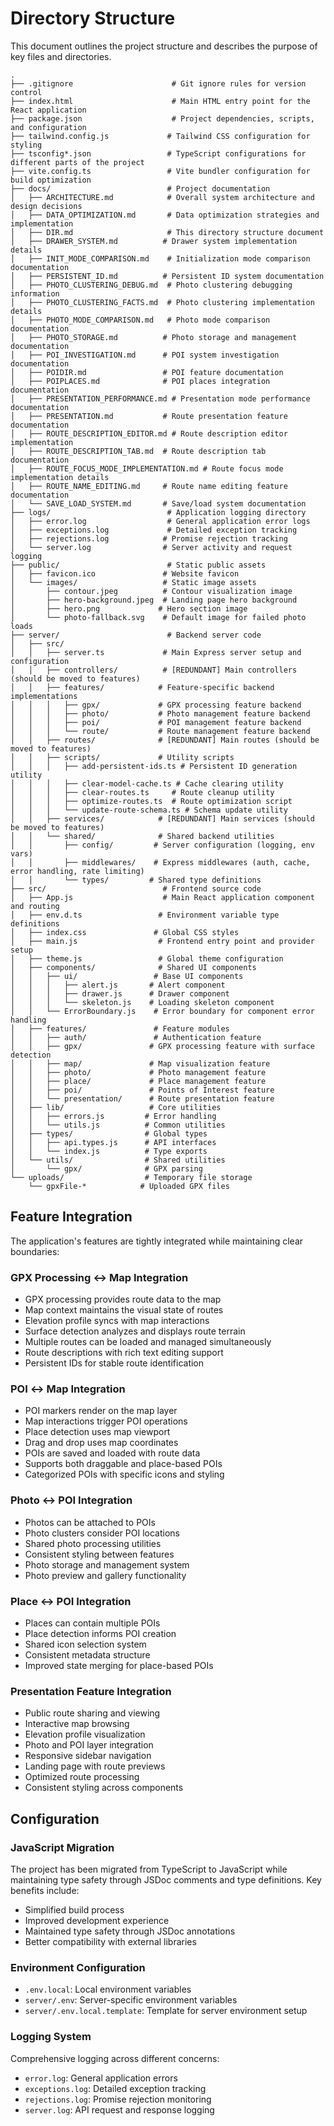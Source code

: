 # Directory Structure

This document outlines the project structure and describes the purpose of key files and directories.

```
.
├── .gitignore                      # Git ignore rules for version control
├── index.html                      # Main HTML entry point for the React application
├── package.json                    # Project dependencies, scripts, and configuration
├── tailwind.config.js             # Tailwind CSS configuration for styling
├── tsconfig*.json                 # TypeScript configurations for different parts of the project
├── vite.config.ts                 # Vite bundler configuration for build optimization
├── docs/                          # Project documentation
│   ├── ARCHITECTURE.md            # Overall system architecture and design decisions
│   ├── DATA_OPTIMIZATION.md       # Data optimization strategies and implementation
│   ├── DIR.md                     # This directory structure document
│   ├── DRAWER_SYSTEM.md          # Drawer system implementation details
│   ├── INIT_MODE_COMPARISON.md    # Initialization mode comparison documentation
│   ├── PERSISTENT_ID.md          # Persistent ID system documentation
│   ├── PHOTO_CLUSTERING_DEBUG.md  # Photo clustering debugging information
│   ├── PHOTO_CLUSTERING_FACTS.md  # Photo clustering implementation details
│   ├── PHOTO_MODE_COMPARISON.md   # Photo mode comparison documentation
│   ├── PHOTO_STORAGE.md          # Photo storage and management documentation
│   ├── POI_INVESTIGATION.md      # POI system investigation documentation
│   ├── POIDIR.md                 # POI feature documentation
│   ├── POIPLACES.md              # POI places integration documentation
│   ├── PRESENTATION_PERFORMANCE.md # Presentation mode performance documentation
│   ├── PRESENTATION.md           # Route presentation feature documentation
│   ├── ROUTE_DESCRIPTION_EDITOR.md # Route description editor implementation
│   ├── ROUTE_DESCRIPTION_TAB.md  # Route description tab documentation
│   ├── ROUTE_FOCUS_MODE_IMPLEMENTATION.md # Route focus mode implementation details
│   ├── ROUTE_NAME_EDITING.md     # Route name editing feature documentation
│   └── SAVE_LOAD_SYSTEM.md       # Save/load system documentation
├── logs/                          # Application logging directory
│   ├── error.log                  # General application error logs
│   ├── exceptions.log             # Detailed exception tracking
│   ├── rejections.log            # Promise rejection tracking
│   └── server.log                # Server activity and request logging
├── public/                        # Static public assets
│   ├── favicon.ico               # Website favicon
│   └── images/                   # Static image assets
│       ├── contour.jpeg          # Contour visualization image
│       ├── hero-background.jpeg  # Landing page hero background
│       ├── hero.png             # Hero section image
│       └── photo-fallback.svg    # Default image for failed photo loads
├── server/                        # Backend server code
│   ├── src/
│   │   ├── server.ts             # Main Express server setup and configuration
│   │   ├── controllers/          # [REDUNDANT] Main controllers (should be moved to features)
│   │   ├── features/            # Feature-specific backend implementations
│   │   │   ├── gpx/             # GPX processing feature backend
│   │   │   ├── photo/           # Photo management feature backend
│   │   │   ├── poi/             # POI management feature backend
│   │   │   └── route/           # Route management feature backend
│   │   ├── routes/              # [REDUNDANT] Main routes (should be moved to features)
│   │   ├── scripts/             # Utility scripts
│   │   │   ├── add-persistent-ids.ts # Persistent ID generation utility
│   │   │   ├── clear-model-cache.ts # Cache clearing utility
│   │   │   ├── clear-routes.ts     # Route cleanup utility
│   │   │   ├── optimize-routes.ts  # Route optimization script
│   │   │   └── update-route-schema.ts # Schema update utility
│   │   ├── services/            # [REDUNDANT] Main services (should be moved to features)
│   │   └── shared/              # Shared backend utilities
│   │       ├── config/         # Server configuration (logging, env vars)
│   │       ├── middlewares/    # Express middlewares (auth, cache, error handling, rate limiting)
│   │       └── types/         # Shared type definitions
├── src/                          # Frontend source code
│   ├── App.js                    # Main React application component and routing
│   ├── env.d.ts                 # Environment variable type definitions
│   ├── index.css               # Global CSS styles
│   ├── main.js                  # Frontend entry point and provider setup
│   ├── theme.js                 # Global theme configuration
│   ├── components/              # Shared UI components
│   │   ├── ui/                 # Base UI components
│   │   │   ├── alert.js       # Alert component
│   │   │   ├── drawer.js      # Drawer component
│   │   │   └── skeleton.js    # Loading skeleton component
│   │   └── ErrorBoundary.js    # Error boundary for component error handling
│   ├── features/               # Feature modules
│   │   ├── auth/               # Authentication feature
│   │   ├── gpx/               # GPX processing feature with surface detection
│   │   ├── map/               # Map visualization feature
│   │   ├── photo/             # Photo management feature
│   │   ├── place/             # Place management feature
│   │   ├── poi/               # Points of Interest feature
│   │   └── presentation/      # Route presentation feature
│   ├── lib/                   # Core utilities
│   │   ├── errors.js         # Error handling
│   │   └── utils.js          # Common utilities
│   ├── types/                # Global types
│   │   ├── api.types.js      # API interfaces
│   │   └── index.js          # Type exports
│   └── utils/                # Shared utilities
│       └── gpx/              # GPX parsing
└── uploads/                  # Temporary file storage
    └── gpxFile-*            # Uploaded GPX files
```

## Feature Integration

The application's features are tightly integrated while maintaining clear boundaries:

### GPX Processing ↔ Map Integration
- GPX processing provides route data to the map
- Map context maintains the visual state of routes
- Elevation profile syncs with map interactions
- Surface detection analyzes and displays route terrain
- Multiple routes can be loaded and managed simultaneously
- Route descriptions with rich text editing support
- Persistent IDs for stable route identification

### POI ↔ Map Integration
- POI markers render on the map layer
- Map interactions trigger POI operations
- Place detection uses map viewport
- Drag and drop uses map coordinates
- POIs are saved and loaded with route data
- Supports both draggable and place-based POIs
- Categorized POIs with specific icons and styling

### Photo ↔ POI Integration
- Photos can be attached to POIs
- Photo clusters consider POI locations
- Shared photo processing utilities
- Consistent styling between features
- Photo storage and management system
- Photo preview and gallery functionality

### Place ↔ POI Integration
- Places can contain multiple POIs
- Place detection informs POI creation
- Shared icon selection system
- Consistent metadata structure
- Improved state merging for place-based POIs

### Presentation Feature Integration
- Public route sharing and viewing
- Interactive map browsing
- Elevation profile visualization
- Photo and POI layer integration
- Responsive sidebar navigation
- Landing page with route previews
- Optimized route processing
- Consistent styling across components

## Configuration

### JavaScript Migration
The project has been migrated from TypeScript to JavaScript while maintaining type safety through JSDoc comments and type definitions. Key benefits include:
- Simplified build process
- Improved development experience
- Maintained type safety through JSDoc annotations
- Better compatibility with external libraries

### Environment Configuration
- `.env.local`: Local environment variables
- `server/.env`: Server-specific environment variables
- `server/.env.local.template`: Template for server environment setup

### Logging System
Comprehensive logging across different concerns:
- `error.log`: General application errors
- `exceptions.log`: Detailed exception tracking
- `rejections.log`: Promise rejection monitoring
- `server.log`: API request and response logging
